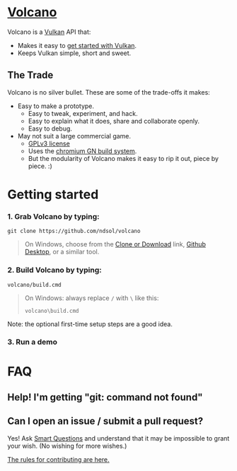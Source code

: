 # [Volcano](https://github.com/ndsol/volcano)
Volcano is a [Vulkan](https://www.khronos.org/vulkan/) API that:

* Makes it easy to [get started with Vulkan](#getting-started).
* Keeps Vulkan simple, short and sweet.

## The Trade

Volcano is no silver bullet. These are some of the trade-offs it makes:

* Easy to make a prototype.
  * Easy to tweak, experiment, and hack.
  * Easy to explain what it does, share and collaborate openly.
  * Easy to debug.
* May not suit a large commercial game.
  * [GPLv3 license](LICENSE)
  * Uses the [chromium GN build system](https://chromium.googlesources.com/chromium/src/tools/gn/).
  * But the modularity of Volcano makes it easy to rip it out, piece by piece. :)

# Getting started

### 1. Grab Volcano by typing:
```
git clone https://github.com/ndsol/volcano
```
> On Windows, choose from the [Clone or Download](archive/master.zip)
> link, [Github Desktop](https://desktop.github.com), or a similar tool.

### 2. Build Volcano by typing:
```
volcano/build.cmd
```
> On Windows: always replace `/` with `\` like this:
>
> `volcano\build.cmd`

Note: the optional first-time setup steps are a good idea.

### 3. Run a demo

# FAQ

## Help! I'm getting "git: command not found"

## Can I open an issue / submit a pull request?

Yes! Ask
[Smart Questions](http://www.catb.org/esr/faqs/smart-questions.html)
and understand that it may be impossible to grant your wish.
(No wishing for more wishes.)

[The rules for contributing are here.](CONTRIBUTING.md)
